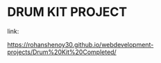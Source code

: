 # DRUM KIT PROJECT

link:

https://rohanshenoy30.github.io/webdevelopment-projects/Drum%20Kit%20Completed/
